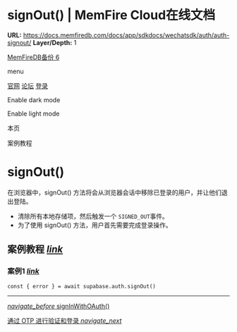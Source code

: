 # signOut() | MemFire Cloud在线文档

**URL:** https://docs.memfiredb.com/docs/app/sdkdocs/wechatsdk/auth/auth-signout/
**Layer/Depth:** 1

[MemFireDB备份 6](/)

menu

[官网](https://memfiredb.com/)
[论坛](https://community.memfiredb.com/)
[登录](https://cloud.memfiredb.com/auth/login)

Enable dark mode

Enable light mode

本页

案例教程

# signOut()

在浏览器中，signOut() 方法将会从浏览器会话中移除已登录的用户，并让他们退出登陆。

* 清除所有本地存储项，然后触发一个 `SIGNED_OUT`事件。
* 为了使用 signOut() 方法，用户首先需要完成登录操作。

## 案例教程 [*link*](#%e6%a1%88%e4%be%8b%e6%95%99%e7%a8%8b)

### 案例1 [*link*](#%e6%a1%88%e4%be%8b1)

```
const { error } = await supabase.auth.signOut()
```

---

[*navigate\_before* signInWithOAuth()](/docs/app/sdkdocs/wechatsdk/auth/auth-signinwithoauth/)

[通过 OTP 进行验证和登录 *navigate\_next*](/docs/app/sdkdocs/wechatsdk/auth/auth-verifyotp/)